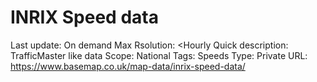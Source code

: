 # INRIX Speed data

Last update: On demand
Max Rsolution: <Hourly
Quick description: TrafficMaster like data
Scope: National
Tags: Speeds
Type: Private
URL: https://www.basemap.co.uk/map-data/inrix-speed-data/